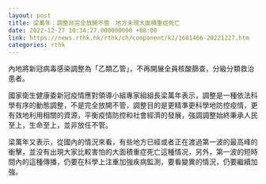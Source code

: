 ```yaml
---
layout: post
title: 梁萬年：調整非完全放開不管　地方未現大面積重症死亡
date: 2022-12-27 10:34:27.000000000 +08:00
link: https://news.rthk.hk/rthk/ch/component/k2/1681466-20221227.htm
categories: rthk
---
```


內地將新冠病毒感染調整為「乙類乙管」，不再開展全員核酸篩查，分級分類救治患者。

國家衛生健康委新冠疫情應對領導小組專家組組長梁萬年表示，調整是一種依法科學有序的動態調整，不是完全放開不管，調整目的是更精準更科學地防控疫情，更有效地利用相關的資源，平衡疫情防控和社會經濟的發展，強調調整始終秉承人民至上，生命至上，並非放任不管。

梁萬年又表示，從國內的情況來看，有些地方已經或者正在渡過第一波的最高峰的衝擊，並没有出現大家比較害怕的大面積重症死亡這種情况，另外，第一波的短時間內的這種傳播，仍要在科學上注重加強疾病監測，要看變異的情況，仍要繼續加強。
